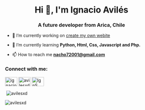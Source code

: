 <h1 align="center">Hi 👋, I'm Ignacio Avilés</h1>
<h3 align="center">A future developer from Arica, Chile</h3>

- 🔭 I’m currently working on [create my own webite](https://ignacioaviles.000webhostapp.com/)

- 🌱 I’m currently learning **Python, Html, Css, Javascript and Php.**

- 📫 How to reach me **nacho72001@gmail.com**

<h3 align="left">Connect with me:</h3>
<p align="left">
<a href="https://fb.com/ignacio.avilescardenasso" target="blank"><img align="center" src="https://raw.githubusercontent.com/rahuldkjain/github-profile-readme-generator/master/src/images/icons/Social/facebook.svg" alt="ignacio.avilescardenasso" height="30" width="40" /></a>
<a href="https://instagram.com/avilesxd" target="blank"><img align="center" src="https://raw.githubusercontent.com/rahuldkjain/github-profile-readme-generator/master/src/images/icons/Social/instagram.svg" alt="avilesxd" height="30" width="40" /></a>
<a href="https://www.youtube.com/channel/UCYPsgamO7XeWOrXriOpJBqw" target="blank"><img align="center" src="https://raw.githubusercontent.com/rahuldkjain/github-profile-readme-generator/master/src/images/icons/Social/youtube.svg" alt="IgnS" height="30" width="40" /></a>
</p>

<p>&nbsp;<img align="center" src="https://github-readme-stats.vercel.app/api?username=avilesxd&show_icons=true&locale=en" alt="avilesxd" /></p>

<p><img align="left" src="https://github-readme-stats.vercel.app/api/top-langs?username=avilesxd&show_icons=true&locale=en&layout=compact" alt="avilesxd" /></p>
